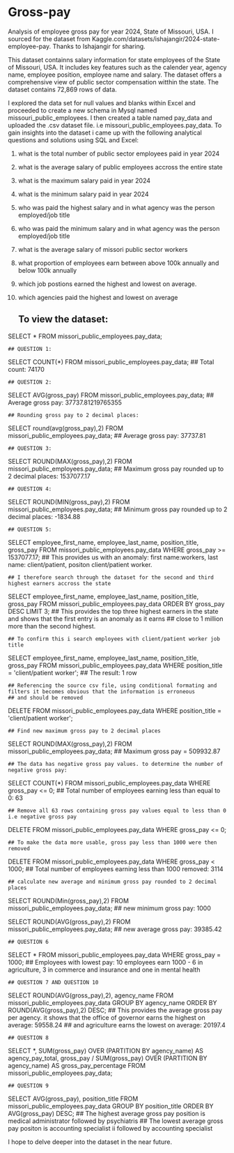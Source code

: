 # Gross-pay
Analysis of employee gross pay for year 2024, State of Missouri, USA. 
I sourced for the dataset from Kaggle.com/datasets/ishajangir/2024-state-employee-pay. 
Thanks to Ishajangir for sharing. 

This dataset containns salary information for state employees of the State of Missouri, USA. 
It includes key features such as the calender year, agency name, employee position, employee name and salary. 
The dataset offers a comprehensive view of public sector compensation witthin the state. 
The dataset contains 72,869 rows of data. 

I explored the data set for null values and blanks within Excel and proceeded to create a new schema in Mysql named missouri_public_employees. 
I then created a table named pay_data and uploaded the .csv dataset file. 
i.e missouri_public_employees.pay_data. 
To gain insights into the dataset i came up with the following analytical questions and solutions using SQL and Excel: 

1. what is the total number of public sector employees paid in year 2024
2. what is the average salary of public employees accross the entire state
3. what is the maximum salary paid in year 2024
4. what is the minimum salary paid in year 2024
5. who was paid the highest salary and in what agency was the person employed/job title
6. who was paid the minimum salary and in what agency was the person employed/job title
7. what is the average salary of missori public sector workers
8. what proportion of employees earn between above 100k annually and below 100k annually
9. which job postions earned the highest and lowest on average.
10. which agencies paid the highest and lowest on average

	## To view the dataset:
SELECT *
FROM missori_public_employees.pay_data;

	## QUESTION 1:
SELECT COUNT(*) 
FROM missori_public_employees.pay_data;
	## Total count: 74170

	## QUESTION 2:
SELECT AVG(gross_pay)
FROM missori_public_employees.pay_data;
	## Average gross pay: 37737.81219765355
    
    ## Rounding gross pay to 2 decimal places:
SELECT round(avg(gross_pay),2)
FROM missori_public_employees.pay_data;
	## Average gross pay: 37737.81

	## QUESTION 3:
SELECT ROUND(MAX(gross_pay),2)
FROM missori_public_employees.pay_data;
	## Maximum gross pay rounded up to 2 decimal places: 1537077.17

	## QUESTION 4:
SELECT ROUND(MIN(gross_pay),2)
FROM missori_public_employees.pay_data;
	## Minimum gross pay rounded up to 2 decimal places: -1834.88
    
	## QUESTION 5:
SELECT employee_first_name, employee_last_name, position_title, gross_pay
FROM missori_public_employees.pay_data
WHERE gross_pay >= 1537077.17;
	## This provides us with an anomaly: first name:workers, last name: client/patient, positon client/patient worker.
    
    ## I therefore search through the dataset for the second and third highest earners accross the state
SELECT employee_first_name, employee_last_name, position_title, gross_pay
FROM missori_public_employees.pay_data
ORDER BY gross_pay DESC
LIMIT 3;
	## This provides the top three highest earners in the state and shows that the first entry is an anomaly as it earns 
    ## close to 1 million more than the second highest. 
    
    ## To confirm this i search employees with client/patient worker job title
SELECT employee_first_name, employee_last_name, position_title, gross_pay
FROM missori_public_employees.pay_data
WHERE position_title = 'client/patient worker';
	## The result: 1 row
    
    ## Referencing the source csv file, using conditional formating and filters it becomes obvious that the information is erroneous
    ## and should be removed
DELETE FROM missori_public_employees.pay_data
WHERE position_title = 'client/patient worker';

	## Find new maximum gross pay to 2 decimal places
SELECT ROUND(MAX(gross_pay),2)
FROM missori_public_employees.pay_data;
	## Maximum gross pay = 509932.87
    
    ## The data has negative gross pay values. to determine the number of negative gross pay:
SELECT COUNT(*)
FROM missori_public_employees.pay_data
WHERE gross_pay <= 0;
	## Total number of employees earning less than equal to 0: 63
    
    ## Remove all 63 rows containing gross pay values equal to less than 0 i.e negative gross pay
DELETE FROM missori_public_employees.pay_data
WHERE gross_pay <= 0;

	## To make the data more usable, gross pay less than 1000 were then removed
DELETE FROM missori_public_employees.pay_data
WHERE gross_pay < 1000;
    ## Total number of employees earning less than 1000 removed: 3114
    
	## calculate new average and minimum gross pay rounded to 2 decimal places
SELECT ROUND(Min(gross_pay),2)
FROM missori_public_employees.pay_data;
	## new minimum gross pay: 1000

SELECT ROUND(AVG(gross_pay),2)
FROM missori_public_employees.pay_data;
    ## new average gross pay: 39385.42
    
	## QUESTION 6
SELECT *
FROM missori_public_employees.pay_data
WHERE gross_pay = 1000;
	## Employees with lowest pay: 10 employees earn 1000 - 6 in agriculture, 3 in commerce and insurance and one in mental health

	## QUESTION 7 AND QUESTION 10
SELECT ROUND(AVG(gross_pay),2), agency_name
FROM missori_public_employees.pay_data 
GROUP BY agency_name
ORDER BY ROUND(AVG(gross_pay),2) DESC;
	## This provides the average gross pay per agency. it shows that the office of governor earns the highest on average: 59558.24 
    ## and agriculture earns the lowest on average: 20197.4
    
    ## QUESTION 8
SELECT *, SUM(gross_pay) OVER (PARTITION BY agency_name) AS agency_pay_total,
	gross_pay / SUM(gross_pay) OVER (PARTITION BY agency_name) AS gross_pay_percentage
FROM missori_public_employees.pay_data;

	## QUESTION 9
SELECT AVG(gross_pay), position_title
FROM missori_public_employees.pay_data
GROUP BY position_title
ORDER BY AVG(gross_pay) DESC;
	## The highest average gross pay position is medical administrator followed by psychiatris
    ## The lowest average gross pay positon is accounting specialist ii followed by accounting specialist

I hope to delve deeper into the dataset in the near future.
